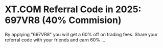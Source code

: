 # XT.COM Referral Code in 2025: 697VR8 (40% Commision)
By applying "697VR8" you will get a 60% off on trading fees. Share your referral code with your friends and earn 60% ...
